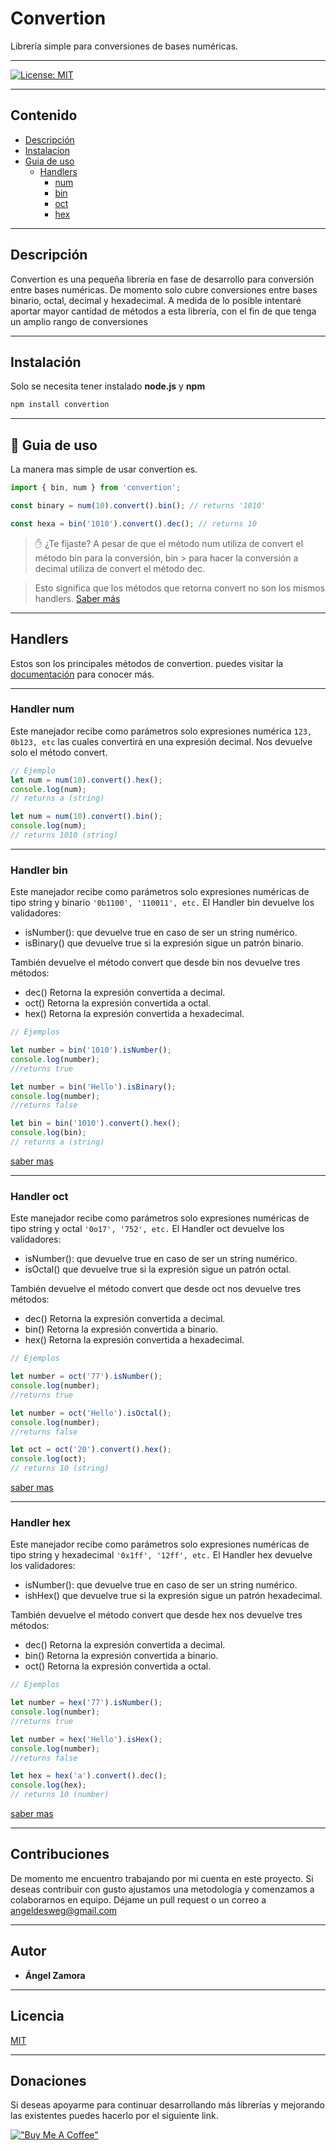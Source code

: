 # Convertion

Librería simple para conversiones de bases numéricas.

---

[![License: MIT](https://img.shields.io/badge/License-MIT-yellow.svg)](https://opensource.org/licenses/MIT)

---

## Contenido

- [Descripción](#descripcion)
- [Instalacion](#instalación)
- [Guia de uso](#guia-de-uso)
  - [Handlers](#handlers)
    - [num](#handler-num)
    - [bin](#handler-bin)
    - [oct](#handler-oct)
    - [hex](#handler-hex)

---

## Descripción

Convertion es una pequeña librería en fase de desarrollo para conversión entre bases numéricas. De momento solo cubre conversiones entre bases binario, octal, decimal y hexadecimal. A medida de lo posible intentaré aportar mayor cantidad de métodos a esta librería, con el fin de que tenga un amplio rango de conversiones

---

## Instalación

Solo se necesita tener instalado **node.js** y **npm**

```sh
npm install convertion
```

---

## 🚀 Guia de uso

La manera mas simple de usar convertion es.

```js
import { bin, num } from 'convertion';

const binary = num(10).convert().bin(); // returns '1010'

const hexa = bin('1010').convert().dec(); // returns 10
```

> ✋ ¿Te fijaste? A pesar de que el método num utiliza de convert el método bin para la conversión, bin > para hacer la conversión a decimal utiliza de convert el método dec.

> Esto significa que los métodos que retorna convert no son los mismos handlers. [Saber más](/module-Handlers.html)

---

## Handlers

Estos son los principales métodos de convertion. puedes visitar la [documentación](/module-Handlers.html) para conocer más.

---

### Handler num

Este manejador recibe como parámetros solo expresiones numérica `123, 0b123, etc` las cuales convertirá en una expresión decimal. Nos devuelve solo el método convert.

```js
// Ejemplo
let num = num(10).convert().hex();
console.log(num);
// returns a (string)

let num = num(10).convert().bin();
console.log(num);
// returns 1010 (string)
```

---

### Handler bin

Este manejador recibe como parámetros solo expresiones numéricas de tipo string y binario `'0b1100', '110011', etc.`
El Handler bin devuelve los validadores:

- isNumber(): que devuelve true en caso de ser un string numérico.
- isBinary() que devuelve true si la expresión sigue un patrón binario.

También devuelve el método convert que desde bin nos devuelve tres métodos:

- dec() Retorna la expresión convertida a decimal.
- oct() Retorna la expresión convertida a octal.
- hex() Retorna la expresión convertida a hexadecimal.

```js
// Ejemplos

let number = bin('1010').isNumber();
console.log(number);
//returns true

let number = bin('Hello').isBinary();
console.log(number);
//returns false

let bin = bin('1010').convert().hex();
console.log(bin);
// returns a (string)
```

[saber mas](/module-Handlers.html)

---

### Handler oct

Este manejador recibe como parámetros solo expresiones numéricas de tipo string y octal `'0o17', '752', etc.`
El Handler oct devuelve los validadores:

- isNumber(): que devuelve true en caso de ser un string numérico.
- isOctal() que devuelve true si la expresión sigue un patrón octal.

También devuelve el método convert que desde oct nos devuelve tres métodos:

- dec() Retorna la expresión convertida a decimal.
- bin() Retorna la expresión convertida a binario.
- hex() Retorna la expresión convertida a hexadecimal.

```js
// Ejemplos

let number = oct('77').isNumber();
console.log(number);
//returns true

let number = oct('Hello').isOctal();
console.log(number);
//returns false

let oct = oct('20').convert().hex();
console.log(oct);
// returns 10 (string)
```

[saber mas](/module-Handlers.html)

---

### Handler hex

Este manejador recibe como parámetros solo expresiones numéricas de tipo string y hexadecimal `'0x1ff', '12ff', etc.`
El Handler hex devuelve los validadores:

- isNumber(): que devuelve true en caso de ser un string numérico.
- ishHex() que devuelve true si la expresión sigue un patrón hexadecimal.

También devuelve el método convert que desde hex nos devuelve tres métodos:

- dec() Retorna la expresión convertida a decimal.
- bin() Retorna la expresión convertida a binario.
- oct() Retorna la expresión convertida a octal.

```js
// Ejemplos

let number = hex('77').isNumber();
console.log(number);
//returns true

let number = hex('Hello').isHex();
console.log(number);
//returns false

let hex = hex('a').convert().dec();
console.log(hex);
// returns 10 (number)
```

[saber mas](/module-Handlers.html)

---

## Contribuciones

De momento me encuentro trabajando por mi cuenta en este proyecto. Si deseas contribuir con gusto ajustamos una metodología y comenzamos a colaborarnos en equipo. Déjame un pull request o un correo a <angeldesweg@gmail.com>

---

## Autor

- **Ángel Zamora**

---

## Licencia

[MIT](http://https://github.com/angeldesweb-org/convertion/blob/master/LICENSE)

---

## Donaciones

Si deseas apoyarme para continuar desarrollando más librerías y mejorando las existentes puedes hacerlo por el siguiente link.

[!["Buy Me A Coffee"](https://www.buymeacoffee.com/assets/img/custom_images/orange_img.png)](https://paypal.me/angeldesweb)
